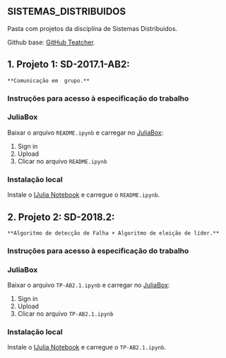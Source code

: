 ## SISTEMAS_DISTRIBUIDOS

Pasta com projetos da disciplina de Sistemas Distribuidos.

Github base: [GitHub Teatcher](https://github.com/proflage/teaching).

## 1. Projeto 1: SD-2017.1-AB2:
	**Comunicação em  grupo.**

### Instruções para acesso à especificação do trabalho

### JuliaBox

 Baixar o arquivo `README.ipynb` e carregar no [JuliaBox](https://juliabox.com):

1. Sign in
2. Upload
3. Clicar no arquivo `README.ipynb`

### Instalação local

Instale o [IJulia Notebook](https://github.com/JuliaLang/IJulia.jl) e carregue o `README.ipynb`.

## 2. Projeto 2: SD-2018.2:
	**Algoritmo de detecção de Falha + Algoritmo de eleição de líder.**

### Instruções para acesso à especificação do trabalho

### JuliaBox

 Baixar o arquivo `TP-AB2.1.ipynb` e carregar no [JuliaBox](https://juliabox.com):

1. Sign in
2. Upload
3. Clicar no arquivo `TP-AB2.1.ipynb`

### Instalação local

Instale o [IJulia Notebook](https://github.com/JuliaLang/IJulia.jl) e carregue o `TP-AB2.1.ipynb`.
